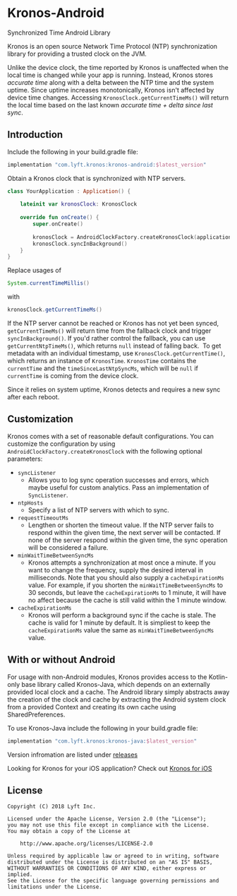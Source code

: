 # Kronos-Android
Synchronized Time Android Library

Kronos is an open source Network Time Protocol (NTP) synchronization library for providing a trusted clock on the JVM.

Unlike the device clock, the time reported by Kronos is unaffected when the local time is changed while your app is running. Instead, Kronos stores _accurate time_ along with a delta between the NTP time and the system uptime. Since uptime increases monotonically, Kronos isn't affected by device time changes.
Accessing `KronosClock.getCurrentTimeMs()` will return the local time based on the last known _accurate time + delta since last sync_.

Introduction
------------

Include the following in your build.gradle file:
```groovy
implementation "com.lyft.kronos:kronos-android:$latest_version"
```

Obtain a Kronos clock that is synchronized with NTP servers.

```kotlin
class YourApplication : Application() {
    
    lateinit var kronosClock: KronosClock
    
    override fun onCreate() {
        super.onCreate()
        
        kronosClock = AndroidClockFactory.createKronosClock(applicationContext)
        kronosClock.syncInBackground()
    }
}
```

Replace usages of 


```java
System.currentTimeMillis()
```

with


```java
kronosClock.getCurrentTimeMs()
```

If the NTP server cannot be reached or Kronos has not yet been synced, `getCurrentTimeMs()` will return time from the fallback clock and trigger `syncInBackground()`. If you'd rather control the fallback, you can use `getCurrentNtpTimeMs()`, which returns `null` instead of falling back. 
To get metadata with an individual timestamp, use `KronosClock.getCurrentTime()`, which returns an instance of `KronosTime`. `KronosTime` contains the `currentTime` and the `timeSinceLastNtpSyncMs`, which will be `null` if `currentTime` is coming from the device clock.

Since it relies on system uptime, Kronos detects and requires a new sync after each reboot. 

Customization
-------------

Kronos comes with a set of reasonable default configurations. You can customize the configuration by using `AndroidClockFactory.createKronosClock` with the following optional parameters:

* `syncListener` 
    * Allows you to log sync operation successes and errors, which maybe useful for custom analytics. Pass an implementation of `SyncListener`.
* `ntpHosts`
    * Specify a list of NTP servers with which to sync.
* `requestTimeoutMs`
    * Lengthen or shorten the timeout value. If the NTP server fails to respond within the given time, the next server will be contacted. If none of the server respond within the given time, the sync operation will be considered a failure.
* `minWaitTimeBetweenSyncMs`
    * Kronos attempts a synchronization at most once a minute. If you want to change the frequency, supply the desired interval in milliseconds. Note that you should also supply a `cacheExpirationMs` value. For example, if you shorten the `minWaitTimeBetweenSyncMs` to 30 seconds, but leave the `cacheExpirationMs` to 1 minute, it will have no affect because the cache is still valid within the 1 minute window.
* `cacheExpirationMs`
    * Kronos will perform a background sync if the cache is stale. The cache is valid for 1 minute by default. It is simpliest to keep the `cacheExpirationMs` value the same as `minWaitTimeBetweenSyncMs` value.
                     

With or without Android
--------
For usage with non-Android modules, Kronos provides access to the Kotlin-only base library called Kronos-Java, which depends on an externally provided local clock and a cache. The Android library simply abstracts away the creation of the clock and cache by extracting the Android system clock from a provided Context and creating its own cache using SharedPreferences.

To use Kronos-Java include the following in your build.gradle file:

```groovy
implementation "com.lyft.kronos:kronos-java:$latest_version"
```


Version infromation are listed under [releases](https://github.com/lyft/Kronos-Android/releases)

Looking for Kronos for your iOS application? Check out [Kronos for iOS](https://github.com/lyft/Kronos)


License
-------

    Copyright (C) 2018 Lyft Inc.
    
    Licensed under the Apache License, Version 2.0 (the "License");
    you may not use this file except in compliance with the License.
    You may obtain a copy of the License at
    
        http://www.apache.org/licenses/LICENSE-2.0

    Unless required by applicable law or agreed to in writing, software
    distributed under the License is distributed on an "AS IS" BASIS,
    WITHOUT WARRANTIES OR CONDITIONS OF ANY KIND, either express or implied.
    See the License for the specific language governing permissions and
    limitations under the License.
    
